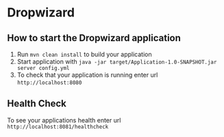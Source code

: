 # Dropwizard

How to start the Dropwizard application
---

1. Run `mvn clean install` to build your application
1. Start application with `java -jar target/Application-1.0-SNAPSHOT.jar server config.yml`
1. To check that your application is running enter url `http://localhost:8080`

Health Check
---

To see your applications health enter url `http://localhost:8081/healthcheck`
